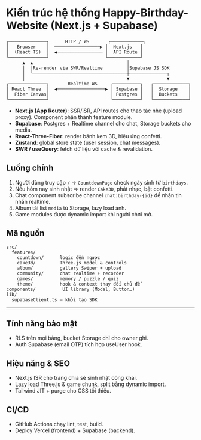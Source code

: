 # Kiến trúc hệ thống Happy-Birthday-Website (Next.js + Supabase)

```
┌──────────────┐      HTTP / WS       ┌────────────┐
│   Browser    │  ─────────────────▶ │  Next.js   │
│  (React TS)  │  ◀───────────────── │  API Route │
└──────────────┘                     └────────────┘
      ▲  ▲                                   │
      │  │Re-render via SWR/Realtime         │Supabase JS SDK
      │  └───────────────────────────────────┼──────────────┐
      │                                      ▼              ▼
┌──────────────┐       Realtime WS     ┌──────────┐   ┌─────────────┐
│ React Three  │  ◀──────────────────▶ │ Supabase │   │  Storage    │
│  Fiber Canvas│                       │ Postgres │   │  Buckets    │
└──────────────┘                       └──────────┘   └─────────────┘
```

* **Next.js (App Router)**: SSR/ISR, API routes cho thao tác nhẹ (upload proxy). Component phân thành feature module.
* **Supabase**: Postgres + Realtime channel cho chat, Storage buckets cho media.
* **React-Three-Fiber**: render bánh kem 3D, hiệu ứng confetti.
* **Zustand**: global store state (user session, chat messages).
* **SWR / useQuery**: fetch dữ liệu với cache & revalidation.

## Luồng chính
1. Người dùng truy cập `/` → `CountdownPage` check ngày sinh từ `birthdays`.
2. Nếu hôm nay sinh nhật ⇒ render `Cake3D`, phát nhạc, bật confetti.
3. Chat component subscribe channel `chat:birthday-{id}` để nhận tin nhắn realtime.
4. Album tải list `media` từ Storage, lazy load ảnh.
5. Game modules được dynamic import khi người chơi mở.

## Mã nguồn
```
src/
  features/
    countdown/      logic đếm ngược
    cake3d/         Three.js model & controls
    album/          gallery Swiper + upload
    community/      chat realtime + recorder
    games/          memory / puzzle / quiz
    theme/          hook & context thay đổi chủ đề
components/          UI library (Modal, Button…)
lib/
  supabaseClient.ts – khởi tạo SDK
```

---

## Tính năng bảo mật
* RLS trên mọi bảng, bucket Storage chỉ cho owner ghi.
* Auth Supabase (email OTP) tích hợp useUser hook.

## Hiệu năng & SEO
* Next.js ISR cho trang chia sẻ sinh nhật công khai.
* Lazy load Three.js & game chunk, split bằng dynamic import.
* Tailwind JIT + purge cho CSS tối thiểu.

## CI/CD
* GitHub Actions chạy lint, test, build.
* Deploy Vercel (frontend) + Supabase (backend).
